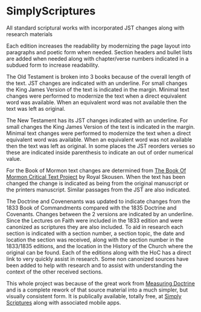 # SimplyScriptures
All standard scriptural works with incorporated JST changes along with research materials

Each edition increases the readability by modernizing the page layout into paragraphs and poetic form when needed. Section headers and bullet lists are added when needed along with chapter/verse numbers indicated in a subdued form to increase readability.

The Old Testament is broken into 3 books because of the overall length of the text. JST changes are indicated with an underline. For small changes the King James Version of the text is indicated in the margin. Minimal text changes were performed to modernize the text when a direct equivalent word was available. When an equivalent word was not available then the text was left as original.

The New Testament has its JST changes indicated with an underline. For small changes the King James Version of the text is indicated in the margin. Minimal text changes were performed to modernize the text when a direct equivalent word was available. When an equivalent word was not available then the text was left as original. In some places the JST reorders verses so these are indicated inside parenthesis to indicate an out of order numerical value.

For the Book of Mormon text changes are determined from <a href="https://rsc.byu.edu/joseph-smith-prophet-man/book-mormon-critical-text-project">The Book Of Mormon Critical Text Project</a> by Royal Skousen. When the text has been changed the change is indicated as being from the original manuscript or the printers manuscript. Similar passages from the JST are also indicated.

The Doctrine and Covenenants was updated to indicate changes from the 1833 Book of Commandments compared with the 1835 Doctrine and Covenants. Changes between the 2 versions are indicated by an underline. Since the Lectures on Faith were included in the 1833 edition and were canonized as scriptures they are also included. To aid in research each section is indicated with a section number, a section topic, the date and location the section was received, along with the section number in the 1833/1835 editions, and the location in the History of the Church where the original can be found. Each of the editions along with the HoC has a direct link to very quickly assist in research. Some non canonized sources have been added to help with research and to assist with understanding the context of the other received sections.

This whole project was because of the great work from <a href="https://MeasuringDoctrine.com">Measuring Doctrine</a> and is a complete rework of that source material into a much simpler, but visually consistent form.
It is publically available, totally free, at <a href="https://simplyscriptures.com">Simply Scriptures</a> along with associated mobile apps.
